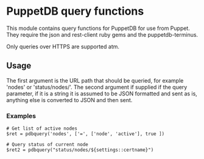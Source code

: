 PuppetDB query functions
========================

This module contains query functions for PuppetDB for use from Puppet.
They require the json and rest-client ruby gems and the puppetdb-terminus.

Only queries over HTTPS are supported atm.

Usage
-----

The first argument is the URL path that should be queried, for
example 'nodes' or 'status/nodes/<nodename>'.
The second argument if supplied if the query parameter, if it is
a string it is assumed to be JSON formatted and sent as is,
anything else is converted to JSON and then sent.

### Examples

    # Get list of active nodes
    $ret = pdbquery('nodes', ['=', ['node', 'active'], true ])

    # Query status of current node
    $ret2 = pdbquery("status/nodes/${settings::certname}")
